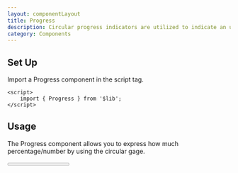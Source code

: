 ```yaml
---
layout: componentLayout
title: Progress
description: Circular progress indicators are utilized to indicate an undetermined wait period or visually represent the duration of a process.
category: Components
---
```


<script>
	import { Progress } from '$lib';
	import PropertyTable from "../../../global-components/PropertyTable.svelte"
	import * as Component from "../../../mdsvex/+layout.svelte"
	import progressProps from "./progress-props.ts"

</script>

## Set Up

Import a Progress component in the script tag.

```svelte
<script>
	import { Progress } from '$lib';
</script>
```

## Usage

The Progress component allows you to express how much percentage/number by using the circular gage.

<Progress value={70} />

```svelte
<script>
	import { Progress } from '$lib';
</script>

<Progress value={70} />
```

## Variant

Progress has `variant` prop to decide the color theme of it.

<div class="flex flex-row gap-2">
	<Progress variant="primary" />
	<Progress variant="secondary" />
	<Progress variant="success" />
	<Progress variant="warning" />
	<Progress variant="danger" />
</div>

```svelte
<script>
	import { Progress } from '$lib';
</script>

<Progress variant="primary" />
<Progress variant="secondary" />
<Progress variant="success" />
<Progress variant="warning" />
<Progress variant="danger" />
```

## Size

Progress has `size` prop to decide the size theme of it. (Unlike any other components, Progress allows you to decide the size of itself by the number of the `px`)

<Progress size={100} />

```svelte
<script>
	import { Progress } from '$lib';
</script>

<Progress size={100} />
```

## Track Width

Progress has `trackWidth` prop to decide the tracker circle's width. (Progress allows you to decide the width of the tracker by the number of the `px`)

<Progress trackWidth={10} />

```svelte
<script>
	import { Progress } from '$lib';
</script>

<Progress size={10} />
```

## Custom Inner Label

Progress has `customInnerLabel` prop to decide the label inside of the spinner.

<Progress value={40} customInnerLabel="40 Mbps" />

```svelte
<script>
	import { Progress } from '$lib';
</script>

<Progress value={40} customInnerLabel="40 Mbps" />
```

## API

Progress provides APIs(Properties) that is necessary for you to configure a Progress compponent.

### Progress Props

<PropertyTable properties={progressProps} />
